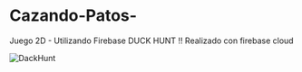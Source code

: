# Cazando-Patos-
Juego 2D - Utilizando Firebase
DUCK HUNT !! Realizado con firebase cloud 


![DackHunt](https://user-images.githubusercontent.com/69445175/107314283-128dd380-6a73-11eb-940b-11965c590c2a.gif)
